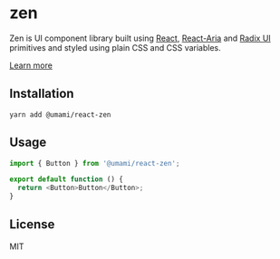 # zen

Zen is UI component library built using [React](https://react.dev/), 
[React-Aria](https://react-spectrum.adobe.com/react-aria/) and 
[Radix UI](https://www.radix-ui.com/primitives)
primitives and styled using plain CSS and CSS variables.

[Learn more](https://zen.umami.is/docs)

## Installation

```shell
yarn add @umami/react-zen
```

## Usage

```javascript
import { Button } from '@umami/react-zen';

export default function () {
  return <Button>Button</Button>;
}
```

## License

MIT
